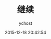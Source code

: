 ﻿---
layout: post
title: "继续"
date: 2015-12-18 20:42:54
summary:
categories:
thumbnail: lock
author : ychost
orginal : no
tags:
    -
    -
---
